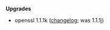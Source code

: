 **Upgrades**

 * openssl 1.1.1k ([changelog](https://www.openssl.org/news/changelog.html); was 1.1.1j)
